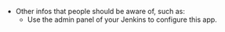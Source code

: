 * Other infos that people should be aware of, such as:
    * Use the admin panel of your Jenkins to configure this app.
    